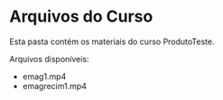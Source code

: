 # Arquivos do Curso

Esta pasta contém os materiais do curso ProdutoTeste.

Arquivos disponíveis:
- emag1.mp4
- emagrecim1.mp4